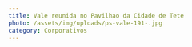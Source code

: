 ```yaml
---
title: Vale reunida no Pavilhao da Cidade de Tete
photo: /assets/img/uploads/ps-vale-191-.jpg
category: Corporativos
---
```

